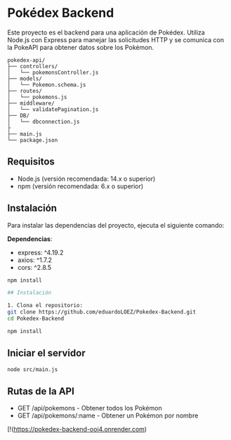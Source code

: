 # Pokédex Backend

Este proyecto es el backend para una aplicación de Pokédex. Utiliza Node.js con Express para manejar las solicitudes HTTP y se comunica con la PokeAPI para obtener datos sobre los Pokémon.

```plaintext
pokedex-api/
├── controllers/
│   └── pokemonsController.js
├── models/
│   └── Pokemon.schema.js
├── routes/
│   └── pokemons.js
├── middleware/
│   └── validatePagination.js
├── DB/
│   └── dbconnection.js
├
├── main.js
└── package.json
```


## Requisitos

- Node.js (versión recomendada: 14.x o superior)
- npm (versión recomendada: 6.x o superior)

## Instalación

Para instalar las dependencias del proyecto, ejecuta el siguiente comando:

 **Dependencias**:
   - express: ^4.19.2
   - axios: ^1.7.2
   - cors: ^2.8.5


```bash
npm install

## Instalación

1. Clona el repositorio:
git clone https://github.com/eduardoLOEZ/Pokedex-Backend.git
cd Pokedex-Backend

npm install

```
## Iniciar el servidor
```bash
node src/main.js

```

## Rutas de la API
- GET /api/pokemons - Obtener todos los Pokémon
- GET /api/pokemons/:name - Obtener un Pokémon por nombre 



[!(https://pokedex-backend-ooi4.onrender.com)
